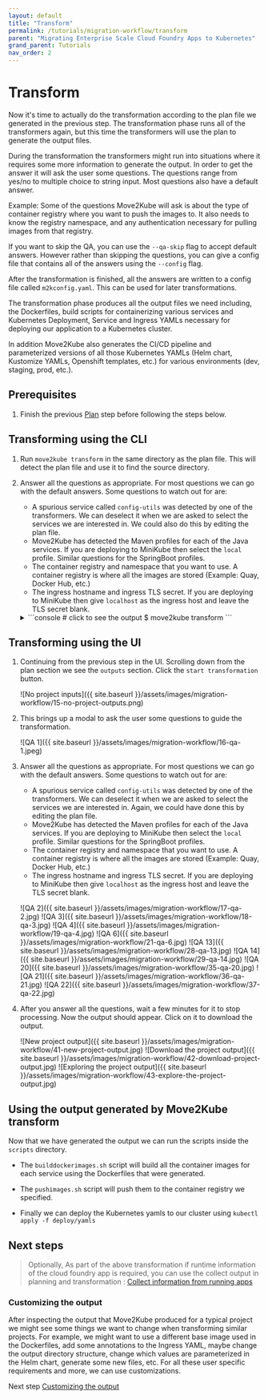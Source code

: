 ```yaml
---
layout: default
title: "Transform"
permalink: /tutorials/migration-workflow/transform
parent: "Migrating Enterprise Scale Cloud Foundry Apps to Kubernetes"
grand_parent: Tutorials
nav_order: 2
---
```


# Transform

Now it's time to actually do the transformation according to the plan file we generated in the previous step. The transformation phase runs all of the transformers again, but this time the transformers will use the plan to generate the output files.

During the transformation the transformers might run into situations where it requires some more information to generate the output. In order to get the answer it will ask the user some questions. The questions range from yes/no to multiple choice to string input. Most questions also have a default answer.

Example: Some of the questions Move2Kube will ask is about the type of container registry where you want to push the images to.
It also needs to know the registry namespace, and any authentication necessary for pulling images from that registry.

If you want to skip the QA, you can use the `--qa-skip` flag to accept default answers. However rather than skipping the questions, you can give a config file that contains all of the answers using the `--config` flag.

After the transformation is finished, all the answers are written to a config file called `m2kconfig.yaml`. This can be used for later transformations.

The transformation phase produces all the output files we need including, the Dockerfiles, build scripts for containerizing  various services and Kubernetes Deployment, Service and Ingress YAMLs necessary for deploying our application to a Kubernetes cluster.

In addition Move2Kube also generates the CI/CD pipeline and parameterized versions of all those Kubernetes YAMLs (Helm chart, Kustomize YAMLs, Openshift templates, etc.) for various environments (dev, staging, prod, etc.).

## Prerequisites

1. Finish the previous [Plan](/tutorials/migration-workflow/plan) step before following the steps below.

## Transforming using the CLI

1. Run `move2kube transform` in the same directory as the plan file. This will detect the plan file and use it to find the source directory.

1. Answer all the questions as appropriate. For most questions we can go with the default answers. Some questions to watch out for are:
    - A spurious service called `config-utils` was detected by one of the transformers. We can deselect it when we are asked to select the services we are interested in. We could also do this by editing the plan file.
    - Move2Kube has detected the Maven profiles for each of the Java services. If you are deploying to MiniKube then select the `local` profile. Similar questions for the SpringBoot profiles.
    - The container registry and namespace that you want to use. A container registry is where all the images are stored (Example: Quay, Docker Hub, etc.)
    - The ingress hostname and ingress TLS secret. If you are deploying to MiniKube then give `localhost` as the ingress host and leave the TLS secret blank.

    <details markdown="block">
    <summary markdown="block">
    ```console
    # click to see the output
    $ move2kube transform
    ```
    </summary>
    ```console
    $ move2kube transform
    INFO[0000] Detected a plan file at path /Users/user/Desktop/tutorial/m2k.plan. Will transform using this plan. 
    ? Select all transformer types that you are interested in:
    Hints:
    [Services that don't support any of the transformer types you are interested in will be ignored.]
     ComposeGenerator, Maven, Nodejs-Dockerfile, ReadMeGenerator, WarAnalyser, WinSLWebApp-Dockerfile, WinWebApp-Dockerfile, Buildconfig, Golang-Dockerfile,    KubernetesVersionChanger, Python-Dockerfile, Tekton, WinConsoleApp-Dockerfile, ContainerImagesPushScriptGenerator, Jboss, Rust-Dockerfile, Tomcat, DotNetCore-Dockerfile,  DockerfileDetector, EarAnalyser, Knative, Liberty, PHP-Dockerfile, ComposeAnalyser, Jar, Parameterizer, DockerfileParser, DockerfileImageBuildScript, EarRouter, Gradle,     Kubernetes, WarRouter, ZuulAnalyser, CloudFoundry, Ruby-Dockerfile, ClusterSelector
    ? Select all services that are needed:
    Hints:
    [The services unselected here will be ignored.]
     customers-tomcat, frontend, gateway, inventory, orders
    INFO[0003] Starting Plan Transformation                 
    INFO[0003] Iteration 1                                  
    INFO[0003] Iteration 2 - 5 artifacts to process         
    INFO[0003] Transformer Maven processing 2 artifacts     
    ? Choose the Maven profile to be used for the service inventory
    Hints:
    [Selected Maven profiles will be used for setting configuration for the service inventory]
     local
    ? Select port to be exposed for the service inventory :
    Hints:
    [Select Other if you want to expose the service inventory to some other port]
     8080
    INFO[0005] Transformer WarRouter processing 2 artifacts 
    ? Select the transformer to use for service customers-tomcat
     Tomcat
    INFO[0007] Transformer WarRouter Done                   
    INFO[0007] Transformer Maven Done                       
    INFO[0007] Transformer CloudFoundry processing 3 artifacts 
    INFO[0007] Transformer ZuulAnalyser processing 2 artifacts 
    INFO[0007] Transformer ZuulAnalyser Done                
    INFO[0007] Transformer CloudFoundry Done                
    INFO[0007] Created 2 pathMappings and 8 artifacts. Total Path Mappings : 2. Total Artifacts : 5. 
    INFO[0007] Iteration 3 - 8 artifacts to process         
    INFO[0007] Transformer Jar processing 1 artifacts       
    INFO[0007] Transformer Jar Done                         
    INFO[0007] Transformer ClusterSelector processing 2 artifacts 
    ? Choose the cluster type:
    Hints:
    [Choose the cluster type you would like to target]
     Kubernetes
    INFO[0008] Transformer ClusterSelector Done             
    INFO[0008] Transformer Buildconfig processing 2 artifacts 
    ? What URL/path should we expose the service frontend's 8080 port on?
    Hints:
    [Enter :- not expose the service, Leave out leading / to use first part as subdomain, Add :N as suffix for NodePort service type, Add :L for Load Balancer service type]
     /frontend
    ? What URL/path should we expose the service orders's 8080 port on?
    Hints:
    [Enter :- not expose the service, Leave out leading / to use first part as subdomain, Add :N as suffix for NodePort service type, Add :L for Load Balancer service type]
     /orders
    ? What URL/path should we expose the service gateway's 8080 port on?
    Hints:
    [Enter :- not expose the service, Leave out leading / to use first part as subdomain, Add :N as suffix for NodePort service type, Add :L for Load Balancer service type]
     /gateway
    ? Provide the minimum number of replicas each service should have
    Hints:
    [If the value is 0 pods won't be started by default]
     2
    ? Enter the URL of the image registry : 
    Hints:
    [You can always change it later by changing the yamls.]
     quay.io
    ? Enter the namespace where the new images should be pushed : 
    Hints:
    [Ex : myproject]
     move2kube
    ? [quay.io] What type of container registry login do you want to use?
    Hints:
    [Docker login from config mode, will use the default config from your local machine.]
     No authentication
    INFO[0016] Transformer Buildconfig Done                 
    INFO[0016] Transformer Tomcat processing 2 artifacts    
    INFO[0016] Transformer Tomcat Done                      
    INFO[0016] Transformer Maven processing 2 artifacts     
    ? Choose the Maven profile to be used for the service gateway
    Hints:
    [Selected Maven profiles will be used for setting configuration for the service gateway]
     local
    ? Choose Springboot profiles to be used for the service gateway
    Hints:
    [Selected Springboot profiles will be used for setting configuration for the service gateway]
     local
    ? Select port to be exposed for the service gateway :
    Hints:
    [Select Other if you want to expose the service gateway to some other port]
     8080
    ? Choose the Maven profile to be used for the service orders
    Hints:
    [Selected Maven profiles will be used for setting configuration for the service orders]
     local
    ? Choose Springboot profiles to be used for the service orders
    Hints:
    [Selected Springboot profiles will be used for setting configuration for the service orders]
     local
    ? Select port to be exposed for the service orders :
    Hints:
    [Select Other if you want to expose the service orders to some other port]
     8080
    INFO[0026] Transformer Maven Done                       
    INFO[0026] Transformer ClusterSelector processing 2 artifacts 
    INFO[0026] Transformer ClusterSelector Done             
    INFO[0026] Transformer Kubernetes processing 2 artifacts 
    ? Provide the ingress host domain
    Hints:
    [Ingress host domain is part of service URL]
     localhost
    ? Provide the TLS secret for ingress
    Hints:
    [Leave empty to use http]
    
    INFO[0030] Transformer Kubernetes Done                  
    INFO[0030] Transformer ComposeGenerator processing 2 artifacts 
    INFO[0030] Transformer ComposeGenerator Done            
    INFO[0030] Transformer ClusterSelector processing 2 artifacts 
    INFO[0030] Transformer ClusterSelector Done             
    INFO[0030] Transformer Knative processing 2 artifacts   
    INFO[0030] Transformer Knative Done                     
    INFO[0030] Transformer Nodejs-Dockerfile processing 1 artifacts 
    ? Select port to be exposed for the service frontend :
    Hints:
    [Select Other if you want to expose the service frontend to some other port]
     8080
    INFO[0031] Transformer Nodejs-Dockerfile Done           
    INFO[0031] Transformer ClusterSelector processing 2 artifacts 
    INFO[0031] Transformer ClusterSelector Done             
    INFO[0031] Transformer Tekton processing 2 artifacts    
    INFO[0031] Transformer Tekton Done                      
    INFO[0032] Created 40 pathMappings and 16 artifacts. Total Path Mappings : 42. Total Artifacts : 13. 
    INFO[0032] Iteration 4 - 16 artifacts to process        
    INFO[0032] Transformer Parameterizer processing 4 artifacts 
    INFO[0032] Transformer Parameterizer Done               
    INFO[0032] Transformer Jar processing 2 artifacts       
    INFO[0032] Transformer Jar Done                         
    INFO[0032] Transformer DockerfileParser processing 4 artifacts 
    INFO[0032] Transformer ZuulAnalyser processing 2 artifacts 
    INFO[0032] Transformer ZuulAnalyser Done                
    INFO[0032] Transformer DockerfileParser Done            
    INFO[0032] Transformer DockerfileImageBuildScript processing 4 artifacts 
    ? Select the container runtime to use :
    Hints:
    [The container runtime selected will be used in the scripts]
     docker
    INFO[0033] Transformer DockerfileImageBuildScript Done  
    INFO[0033] Transformer ReadMeGenerator processing 4 artifacts 
    INFO[0033] Transformer ReadMeGenerator Done             
    INFO[0034] Created 18 pathMappings and 10 artifacts. Total Path Mappings : 60. Total Artifacts : 29. 
    INFO[0034] Iteration 5 - 10 artifacts to process        
    INFO[0034] Transformer ComposeGenerator processing 2 artifacts 
    ? What URL/path should we expose the service customers-tomcat's 8080 port on?
    Hints:
    [Enter :- not expose the service, Leave out leading / to use first part as subdomain, Add :N as suffix for NodePort service type, Add :L for Load Balancer service type]
     /customers-tomcat
    ? What URL/path should we expose the service inventory's 8080 port on?
    Hints:
    [Enter :- not expose the service, Leave out leading / to use first part as subdomain, Add :N as suffix for NodePort service type, Add :L for Load Balancer service type]
     /inventory
    INFO[0036] Transformer ComposeGenerator Done            
    INFO[0036] Transformer ClusterSelector processing 2 artifacts 
    INFO[0036] Transformer ClusterSelector Done             
    INFO[0036] Transformer Knative processing 2 artifacts   
    INFO[0036] Transformer Knative Done                     
    INFO[0036] Transformer ClusterSelector processing 2 artifacts 
    INFO[0036] Transformer ClusterSelector Done             
    INFO[0036] Transformer Tekton processing 2 artifacts    
    INFO[0036] Transformer Tekton Done                      
    INFO[0036] Transformer ClusterSelector processing 2 artifacts 
    INFO[0036] Transformer ClusterSelector Done             
    INFO[0036] Transformer Buildconfig processing 2 artifacts 
    INFO[0036] Transformer Buildconfig Done                 
    INFO[0036] Transformer ContainerImagesPushScriptGenerator processing 2 artifacts 
    INFO[0036] Transformer ContainerImagesPushScriptGenerator Done 
    INFO[0036] Transformer DockerfileParser processing 2 artifacts 
    INFO[0037] Transformer ZuulAnalyser processing 2 artifacts 
    INFO[0037] Transformer ZuulAnalyser Done                
    INFO[0037] Transformer DockerfileParser Done            
    INFO[0037] Transformer DockerfileImageBuildScript processing 3 artifacts 
    INFO[0037] Transformer DockerfileImageBuildScript Done  
    INFO[0037] Transformer ClusterSelector processing 2 artifacts 
    INFO[0037] Transformer ClusterSelector Done             
    INFO[0037] Transformer Kubernetes processing 2 artifacts 
    INFO[0037] Transformer Kubernetes Done                  
    INFO[0037] Created 36 pathMappings and 15 artifacts. Total Path Mappings : 96. Total Artifacts : 39. 
    INFO[0037] Iteration 6 - 15 artifacts to process        
    INFO[0037] Transformer ComposeGenerator processing 2 artifacts 
    INFO[0037] Transformer ComposeGenerator Done            
    INFO[0037] Transformer ClusterSelector processing 2 artifacts 
    INFO[0037] Transformer ClusterSelector Done             
    INFO[0037] Transformer Knative processing 2 artifacts   
    INFO[0038] Transformer Knative Done                     
    INFO[0038] Transformer Parameterizer processing 4 artifacts 
    INFO[0038] Transformer Parameterizer Done               
    INFO[0038] Transformer ClusterSelector processing 2 artifacts 
    INFO[0038] Transformer ClusterSelector Done             
    INFO[0038] Transformer Tekton processing 2 artifacts    
    INFO[0038] Transformer Tekton Done                      
    INFO[0038] Transformer ClusterSelector processing 2 artifacts 
    INFO[0039] Transformer ClusterSelector Done             
    INFO[0039] Transformer Buildconfig processing 2 artifacts 
    INFO[0039] Transformer Buildconfig Done                 
    INFO[0039] Transformer ContainerImagesPushScriptGenerator processing 2 artifacts 
    INFO[0039] Transformer ContainerImagesPushScriptGenerator Done 
    INFO[0039] Transformer ClusterSelector processing 2 artifacts 
    INFO[0039] Transformer ClusterSelector Done             
    INFO[0039] Transformer Kubernetes processing 2 artifacts 
    INFO[0039] Transformer Kubernetes Done                  
    INFO[0039] Transformer ReadMeGenerator processing 5 artifacts 
    INFO[0039] Transformer ReadMeGenerator Done             
    INFO[0040] Created 48 pathMappings and 7 artifacts. Total Path Mappings : 144. Total Artifacts : 54. 
    INFO[0040] Iteration 7 - 7 artifacts to process         
    INFO[0040] Transformer ReadMeGenerator processing 5 artifacts 
    INFO[0040] Transformer ReadMeGenerator Done             
    INFO[0040] Transformer Parameterizer processing 4 artifacts 
    INFO[0040] Transformer Parameterizer Done               
    INFO[0040] Plan Transformation done                     
    INFO[0040] Transformed target artifacts can be found at [/Users/user/Desktop/tutorial/myproject]. 
    ```
    </details>

## Transforming using the UI

1. Continuing from the previous step in the UI. Scrolling down from the plan section we see the `outputs` section. Click the `start transformation` button.

    ![No project inputs]({{ site.baseurl }}/assets/images/migration-workflow/15-no-project-outputs.png)

1. This brings up a modal to ask the user some questions to guide the transformation.

    ![QA 1]({{ site.baseurl }}/assets/images/migration-workflow/16-qa-1.jpeg)

1. Answer all the questions as appropriate. For most questions we can go with the default answers. Some questions to watch out for are:
    - A spurious service called `config-utils` was detected by one of the transformers. We can deselect it when we are asked to select the services we are interested in. Again, we could have done this by editing the plan file.
    - Move2Kube has detected the Maven profiles for each of the Java services. If you are deploying to MiniKube then select the `local` profile. Similar questions for the SpringBoot profiles.
    - The container registry and namespace that you want to use. A container registry is where all the images are stored (Example: Quay, Docker Hub, etc.)
    - The ingress hostname and ingress TLS secret. If you are deploying to MiniKube then give `localhost` as the ingress host and leave the TLS secret blank.

    ![QA 2]({{ site.baseurl }}/assets/images/migration-workflow/17-qa-2.jpg)
    ![QA 3]({{ site.baseurl }}/assets/images/migration-workflow/18-qa-3.jpg)
    ![QA 4]({{ site.baseurl }}/assets/images/migration-workflow/19-qa-4.jpg)
    ![QA 6]({{ site.baseurl }}/assets/images/migration-workflow/21-qa-6.jpg)
    ![QA 13]({{ site.baseurl }}/assets/images/migration-workflow/28-qa-13.jpg)
    ![QA 14]({{ site.baseurl }}/assets/images/migration-workflow/29-qa-14.jpg)
    ![QA 20]({{ site.baseurl }}/assets/images/migration-workflow/35-qa-20.jpg)
    ![QA 21]({{ site.baseurl }}/assets/images/migration-workflow/36-qa-21.jpg)
    ![QA 22]({{ site.baseurl }}/assets/images/migration-workflow/37-qa-22.jpg)

1. After you answer all the questions, wait a few minutes for it to stop processing. Now the output should appear. Click on it to download the output.

    ![New project output]({{ site.baseurl }}/assets/images/migration-workflow/41-new-project-output.jpg)
    ![Download the project output]({{ site.baseurl }}/assets/images/migration-workflow/42-download-project-output.jpg)
    ![Exploring the project output]({{ site.baseurl }}/assets/images/migration-workflow/43-explore-the-project-output.jpg)

## Using the output generated by Move2Kube transform

Now that we have generated the output we can run the scripts inside the `scripts` directory.
- The `builddockerimages.sh` script will build all the container images for each service using the Dockerfiles that were generated.

- The `pushimages.sh` script will push them to the container registry we specified.

- Finally we can deploy the Kubernetes yamls to our cluster using `kubectl apply -f deploy/yamls`

## Next steps

> Optionally, As part of the above transformation if runtime information of the cloud foundry app is required, you can use the collect output in planning and transformation : [Collect information from running apps](/tutorials/migration-workflow/collect)

### Customizing the output

After inspecting the output that Move2Kube produced for a typical project we might see some things we want to change when transforming similar projects. For example, we might want to use a different base image used in the Dockerfiles, add some annotations to the Ingress YAML, maybe change the output directory structure, change which values are parameterized in the Helm chart, generate some new files, etc. For all these user specific requirements and more, we can use customizations.

Next step [Customizing the output](/tutorials/customizing-the-output)
